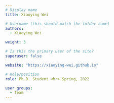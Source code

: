 ```yaml
---
# Display name
title: Xiaoying Wei

# Username (this should match the folder name)
authors:
  - Xiaoying Wei

weight: 3

# Is this the primary user of the site?
superuser: false

website: "https://xiaoying-wei.github.io"

# Role/position
role: Ph.D. Student <br> Spring, 2022

user_groups:
  - Team
---
```

